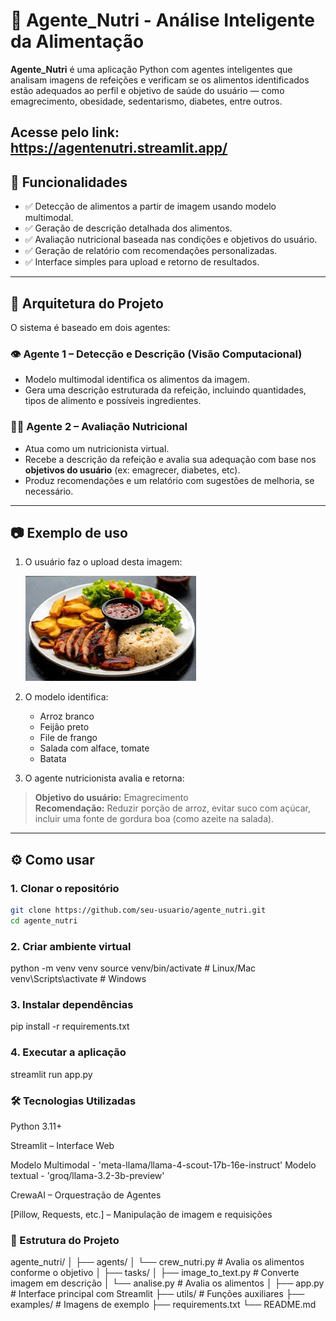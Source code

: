 # 🥗 Agente_Nutri - Análise Inteligente da Alimentação

**Agente_Nutri** é uma aplicação Python com agentes inteligentes que analisam imagens de refeições e verificam se os alimentos identificados estão adequados ao perfil e objetivo de saúde do usuário — como emagrecimento, obesidade, sedentarismo, diabetes, entre outros.

Acesse pelo link: https://agentenutri.streamlit.app/
---

## 🚀 Funcionalidades

- ✅ Detecção de alimentos a partir de imagem usando modelo multimodal.
- ✅ Geração de descrição detalhada dos alimentos.
- ✅ Avaliação nutricional baseada nas condições e objetivos do usuário.
- ✅ Geração de relatório com recomendações personalizadas.
- ✅ Interface simples para upload e retorno de resultados.

---

## 🧠 Arquitetura do Projeto

O sistema é baseado em dois agentes:

### 👁️ Agente 1 – Detecção e Descrição (Visão Computacional)
- Modelo multimodal identifica os alimentos da imagem.
- Gera uma descrição estruturada da refeição, incluindo quantidades, tipos de alimento e possíveis ingredientes.

### 🧑‍⚕️ Agente 2 – Avaliação Nutricional
- Atua como um nutricionista virtual.
- Recebe a descrição da refeição e avalia sua adequação com base nos **objetivos do usuário** (ex: emagrecer, diabetes, etc).
- Produz recomendações e um relatório com sugestões de melhoria, se necessário.

---

## 📷 Exemplo de uso

1. O usuário faz o upload desta imagem:

   ![Exemplo de prato](img/prato.png)

2. O modelo identifica:
   - Arroz branco
   - Feijão preto
   - File de frango
   - Salada com alface, tomate
   - Batata

3. O agente nutricionista avalia e retorna:

> **Objetivo do usuário:** Emagrecimento  
> **Recomendação:** Reduzir porção de arroz, evitar suco com açúcar, incluir uma fonte de gordura boa (como azeite na salada).

---

## ⚙️ Como usar

### 1. Clonar o repositório

```bash
git clone https://github.com/seu-usuario/agente_nutri.git
cd agente_nutri

```
### 2. Criar ambiente virtual
python -m venv venv
source venv/bin/activate  # Linux/Mac
venv\Scripts\activate     # Windows

### 3. Instalar dependências
pip install -r requirements.txt

### 4. Executar a aplicação
streamlit run app.py

### 🛠️ Tecnologias Utilizadas
Python 3.11+

Streamlit – Interface Web

Modelo Multimodal - 'meta-llama/llama-4-scout-17b-16e-instruct'
Modelo textual    - 'groq/llama-3.2-3b-preview'

CrewaAI – Orquestração de Agentes

[Pillow, Requests, etc.] – Manipulação de imagem e requisições



### 📁 Estrutura do Projeto

agente_nutri/
│
├── agents/
│ └── crew_nutri.py # Avalia os alimentos conforme o objetivo
│
├── tasks/
│ ├── image_to_text.py # Converte imagem em descrição
│ └── analise.py # Avalia os alimentos
│
├── app.py # Interface principal com Streamlit
├── utils/ # Funções auxiliares
├── examples/ # Imagens de exemplo
├── requirements.txt
└── README.md






